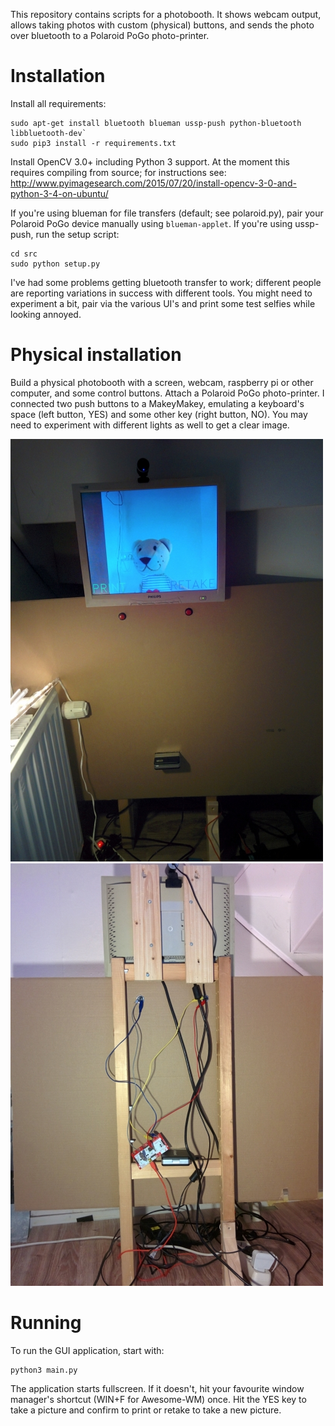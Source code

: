 This repository contains scripts for a photobooth.
It shows webcam output, allows taking photos with
custom (physical) buttons, and sends the photo
over bluetooth to a Polaroid PoGo photo-printer.


Installation
============

Install all requirements:

    sudo apt-get install bluetooth blueman ussp-push python-bluetooth libbluetooth-dev`
    sudo pip3 install -r requirements.txt

Install OpenCV 3.0+ including Python 3 support. At the moment this requires
compiling from source; for instructions see:
http://www.pyimagesearch.com/2015/07/20/install-opencv-3-0-and-python-3-4-on-ubuntu/

If you're using blueman for file transfers (default; see polaroid.py),
pair your Polaroid PoGo device manually using `blueman-applet`.
If you're using ussp-push, run the setup script:

    cd src
    sudo python setup.py

I've had some problems getting bluetooth transfer to work;
different people are reporting variations in success with
different tools. You might need to experiment a bit, pair
via the various UI's and print some test selfies while
looking annoyed.


Physical installation
=====================

Build a physical photobooth with a screen, webcam, raspberry pi or other
computer, and some control buttons. Attach a Polaroid PoGo photo-printer.
I connected two push buttons to a MakeyMakey, emulating a keyboard's
space (left button, YES) and some other key (right button, NO). You may
need to experiment with different lights as well to get a clear image.

![prototype front image](img/photobooth_front.jpg)
![prototype back image](img/photobooth_back.jpg)


Running
=======

To run the GUI application, start with:

    python3 main.py

The application starts fullscreen. If it doesn't, hit your favourite
window manager's shortcut (WIN+F for Awesome-WM) once.
Hit the YES key to take a picture and confirm to print or retake to
take a new picture.

